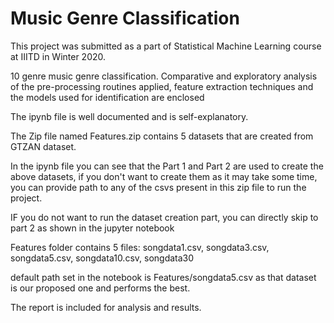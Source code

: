 # Music Genre Classification

This project was submitted as a part of Statistical Machine Learning course at IIITD in Winter 2020.

10 genre music genre classification. Comparative and exploratory analysis of the pre-processing routines applied, feature extraction techniques and the models used for identification are enclosed

The ipynb file is well documented and is self-explanatory.

The Zip file named Features.zip contains 5 datasets that are created from GTZAN dataset. 

In the ipynb file you can see that the Part 1 and Part 2 are used to create the above datasets, if you don't want to create them as it may take some time, you can provide path to any of the csvs present in this zip file to run the project.

IF you do not want to run the dataset creation part, you can directly skip to part 2 as shown in the jupyter notebook

Features folder contains 5 files:
songdata1.csv, songdata3.csv, songdata5.csv, songdata10.csv, songdata30

default path set in the notebook is Features/songdata5.csv as that dataset is our proposed one and performs the best.

The report is included for analysis and results.